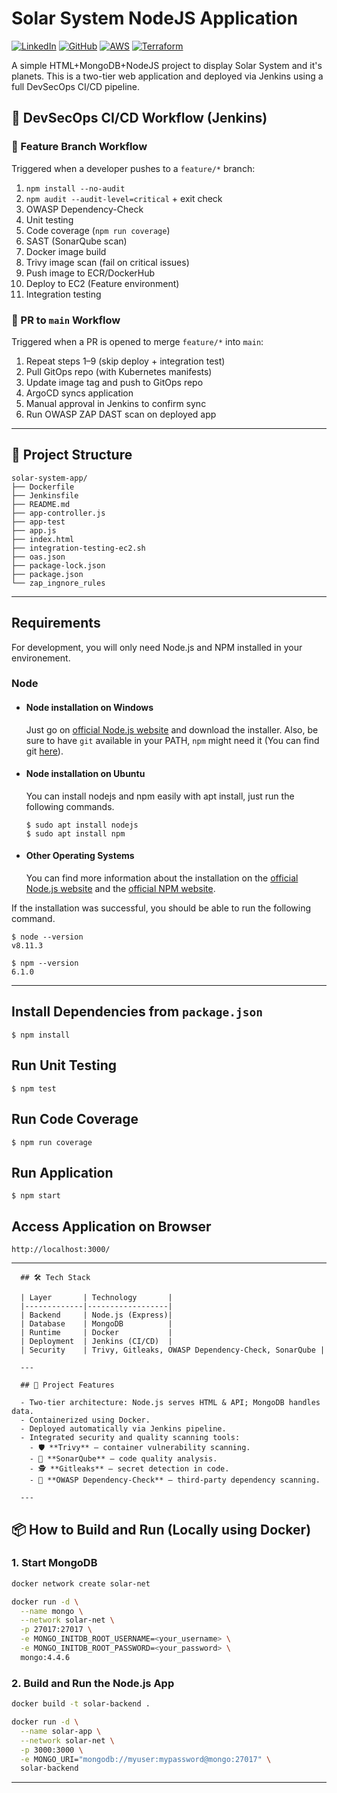 # Solar System NodeJS Application

[![LinkedIn](https://img.shields.io/badge/Connect%20with%20me%20on-LinkedIn-blue.svg)](https://www.linkedin.com/in/myat-soe-aumg/)
[![GitHub](https://img.shields.io/github/stars/dummy-roro.svg?style=social)](https://github.com/dummy-roro)
[![AWS](https://img.shields.io/badge/AWS-%F0%9F%9B%A1-orange)](https://aws.amazon.com)
[![Terraform](https://img.shields.io/badge/Terraform-%E2%9C%A8-lightgrey)](https://www.terraform.io)

A simple HTML+MongoDB+NodeJS project to display Solar System and it's planets. This is a two-tier web application and deployed via Jenkins using a full DevSecOps CI/CD pipeline.

## 🔁 DevSecOps CI/CD Workflow (Jenkins)

### 🧪 Feature Branch Workflow

Triggered when a developer pushes to a `feature/*` branch:

1. `npm install --no-audit`
2. `npm audit --audit-level=critical` + exit check
3. OWASP Dependency-Check
4. Unit testing
5. Code coverage (`npm run coverage`)
6. SAST (SonarQube scan)
7. Docker image build
8. Trivy image scan (fail on critical issues)
9. Push image to ECR/DockerHub
10. Deploy to EC2 (Feature environment)
11. Integration testing

### 🔁 PR to `main` Workflow

Triggered when a PR is opened to merge `feature/*` into `main`:

1. Repeat steps 1–9 (skip deploy + integration test)
2. Pull GitOps repo (with Kubernetes manifests)
3. Update image tag and push to GitOps repo
4. ArgoCD syncs application
5. Manual approval in Jenkins to confirm sync
6. Run OWASP ZAP DAST scan on deployed app

---

## 📁 Project Structure

```
solar-system-app/
├── Dockerfile
├── Jenkinsfile
├── README.md
├── app-controller.js
├── app-test
├── app.js
├── index.html
├── integration-testing-ec2.sh
├── oas.json
├── package-lock.json
├── package.json
└── zap_ingnore_rules
```
---
## Requirements

For development, you will only need Node.js and NPM installed in your environement.

### Node
- #### Node installation on Windows

  Just go on [official Node.js website](https://nodejs.org/) and download the installer.
Also, be sure to have `git` available in your PATH, `npm` might need it (You can find git [here](https://git-scm.com/)).

- #### Node installation on Ubuntu

  You can install nodejs and npm easily with apt install, just run the following commands.

      $ sudo apt install nodejs
      $ sudo apt install npm

- #### Other Operating Systems
  You can find more information about the installation on the [official Node.js website](https://nodejs.org/) and the [official NPM website](https://npmjs.org/).

If the installation was successful, you should be able to run the following command.

    $ node --version
    v8.11.3

    $ npm --version
    6.1.0

---
## Install Dependencies from `package.json`
    $ npm install

## Run Unit Testing
    $ npm test

## Run Code Coverage
    $ npm run coverage

## Run Application
    $ npm start

## Access Application on Browser
    http://localhost:3000/

---

      ## 🛠️ Tech Stack
      
      | Layer       | Technology       |
      |-------------|------------------|
      | Backend     | Node.js (Express)|
      | Database    | MongoDB          |
      | Runtime     | Docker           |
      | Deployment  | Jenkins (CI/CD)  |
      | Security    | Trivy, Gitleaks, OWASP Dependency-Check, SonarQube |
      
      ---
      
      ## 🚀 Project Features
      
      - Two-tier architecture: Node.js serves HTML & API; MongoDB handles data.
      - Containerized using Docker.
      - Deployed automatically via Jenkins pipeline.
      - Integrated security and quality scanning tools:
        - 🛡️ **Trivy** – container vulnerability scanning.
        - 🔎 **SonarQube** – code quality analysis.
        - 🕵️ **Gitleaks** – secret detection in code.
        - 🧪 **OWASP Dependency-Check** – third-party dependency scanning.
      
      ---

## 📦 How to Build and Run (Locally using Docker)

### 1. Start MongoDB

```bash
docker network create solar-net

docker run -d \
  --name mongo \
  --network solar-net \
  -p 27017:27017 \
  -e MONGO_INITDB_ROOT_USERNAME=<your_username> \
  -e MONGO_INITDB_ROOT_PASSWORD=<your_password> \
  mongo:4.4.6
```

### 2. Build and Run the Node.js App

```bash
docker build -t solar-backend .

docker run -d \
  --name solar-app \
  --network solar-net \
  -p 3000:3000 \
  -e MONGO_URI="mongodb://myuser:mypassword@mongo:27017" \
  solar-backend
```

---



